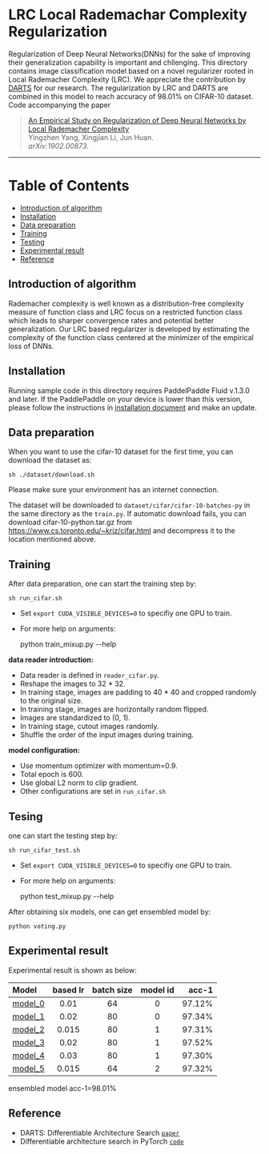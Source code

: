 # LRC Local Rademachar Complexity Regularization
Regularization of Deep Neural Networks(DNNs) for the sake of improving their generalization capability is important and chllenging. This directory contains image classification model based on a novel regularizer rooted in Local Rademacher Complexity (LRC). We appreciate the contribution by [DARTS](https://arxiv.org/abs/1806.09055) for our research. The regularization by LRC and DARTS are combined in this model to reach accuracy of 98.01% on CIFAR-10 dataset. Code accompanying the paper
> [An Empirical Study on Regularization of Deep Neural Networks by Local Rademacher Complexity](https://arxiv.org/abs/1902.00873)\
> Yingzhen Yang, Xingjian Li, Jun Huan.\
> _arXiv:1902.00873_.

---
# Table of Contents

- [Introduction of algorithm](#introduction-of-algorithm)
- [Installation](#installation)
- [Data preparation](#data-preparation)
- [Training](#training)
- [Testing](#testing)
- [Experimental result](#experimental-result)
- [Reference](#reference)

## Introduction of algorithm

Rademacher complexity is well known as a distribution-free complexity measure of function class and LRC focus on a restricted function class which leads to sharper convergence rates and potential better generalization. Our LRC based regularizer is developed by estimating the complexity of the function class centered at the minimizer of the empirical loss of DNNs.

## Installation

Running sample code in this directory requires PaddelPaddle Fluid v.1.3.0 and later. If the PaddlePaddle on your device is lower than this version, please follow the instructions in [installation document](http://www.paddlepaddle.org/documentation/docs/zh/1.3/beginners_guide/install/index_cn.html#paddlepaddle) and make an update.

## Data preparation

When you want to use the cifar-10 dataset for the first time, you can download the dataset as:

    sh ./dataset/download.sh

Please make sure your environment has an internet connection.

The dataset will be downloaded to `dataset/cifar/cifar-10-batches-py` in the same directory as the `train.py`. If automatic download fails, you can download cifar-10-python.tar.gz from https://www.cs.toronto.edu/~kriz/cifar.html and decompress it to the location mentioned above.


## Training

After data preparation, one can start the training step by:

    sh run_cifar.sh

- Set ```export CUDA_VISIBLE_DEVICES=0``` to specifiy one GPU to train.
- For more help on arguments:

    python train_mixup.py --help

**data reader introduction:**

* Data reader is defined in `reader_cifar.py`.
* Reshape the images to 32 * 32.
* In training stage, images are padding to 40 * 40 and cropped randomly to the original size.
* In training stage, images are horizontally random flipped.
* Images are standardized to (0, 1).
* In training stage, cutout images randomly.
* Shuffle the order of the input images during training.

**model configuration:**

*  Use momentum optimizer with momentum=0.9.
*  Total epoch is 600.
*  Use global L2 norm to clip gradient.
*  Other configurations are set in `run_cifar.sh`

## Tesing

one can start the testing step by:

    sh run_cifar_test.sh

- Set ```export CUDA_VISIBLE_DEVICES=0``` to specifiy one GPU to train.
- For more help on arguments:

    python test_mixup.py --help

After obtaining six models, one can get ensembled model by:

    python voting.py

## Experimental result

Experimental result is shown as below:

| Model                   |   based lr  | batch size | model id  | acc-1  |
| :--------------- | :--------: | :------------:    | :------------------:    |------: |
| [model_0](https://paddlemodels.bj.bcebos.com/autodl/lrc_model_0.tar.gz)  | 0.01 | 64  | 0 | 97.12% |
| [model_1](https://paddlemodels.bj.bcebos.com/autodl/lrc_model_1.tar.gz)  | 0.02 | 80  | 0 | 97.34% |
| [model_2](https://paddlemodels.bj.bcebos.com/autodl/lrc_model_2.tar.gz)  | 0.015 | 80 | 1 | 97.31% |
| [model_3](https://paddlemodels.bj.bcebos.com/autodl/lrc_model_3.tar.gz)  | 0.02 | 80  | 1 | 97.52% |
| [model_4](https://paddlemodels.bj.bcebos.com/autodl/lrc_model_4.tar.gz)  | 0.03 | 80  | 1 | 97.30% |
| [model_5](https://paddlemodels.bj.bcebos.com/autodl/lrc_model_5.tar.gz)  | 0.015 | 64 | 2 | 97.32% |

ensembled model acc-1=98.01%

## Reference

  - DARTS: Differentiable Architecture Search [`paper`](https://arxiv.org/abs/1806.09055)
  - Differentiable architecture search in PyTorch [`code`](https://github.com/quark0/darts)
